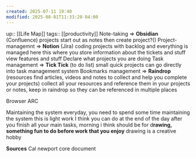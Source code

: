 ```yaml
---
created: 2025-07-11 19:40
modified: 2025-08-01T11:33:20-04:00
---
```

up:: [[Life Map]]
tags:: [[productivity]]
Note-taking => **Obsidian** (Confluence)
	projects
		start out as notes then create project?()
Project-managemnt => **Notion** (Jira)
	coding projects with backlog and everything is managed here
	 this where you store information about the tickets and stuff 
	 view features and stuff
	 Declare what projects you are doing
Task management => **Tick Tick** (to do list)
	small quick projects can go directly into task management system
Bookmarks management => **Raindrop** (resources find articles, videos and notes to collect and help you complete your projects)
	collect all your resources and reference them in your projects or notes, keep in raindrop so they can be referenced in multiple places
	
Browser  ARC

Maintaining the system everyday, you need to spend some time maintaining the system this is light work I think you can do at the end of the day after you finish all your main tasks,
morning i think should be for d**rawing, something fun to do before work that you enjoy** 
drawing is a creative hobby

**Sources**
Cal newport core document
